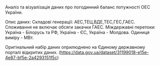 Аналіз та візуалізація даних про погодинний баланс потужності ОЕС України. 

Опис даних:
Складові генерації: АЕС,ТЕЦ,ВДЕ,ТЕС,ГЕС,ГАЕС. 
Споживання не включає обсяги закачки ГАЕС. 
Міждержавні перетоки: Україна - Білорусь та РФ, Україна - ЄС, Україна - Молдова. 
Одиниця виміру - МВт.

Оригінальний набір даних оприлюднено на Єдиному державному порталі відкритих даних. (https://data.gov.ua/dataset/31199018-e15e-4e87-bf5e-2a4293151f5c)

